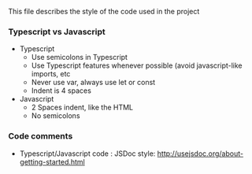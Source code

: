 This file describes the style of the code used in the project

### Typescript vs Javascript
* Typescript
    * Use semicolons in Typescript
    * Use Typescript features whenever possible (avoid javascript-like imports, etc
    * Never use var, always use let or const
    * Indent is 4 spaces
* Javascript
    * 2 Spaces indent, like the HTML
    * No semicolons

### Code comments
* Typescript/Javascript code : JSDoc style: http://usejsdoc.org/about-getting-started.html
